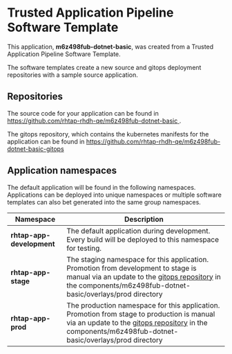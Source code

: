 # Trusted Application Pipeline Software Template

This application, **m6z498fub-dotnet-basic**, was created from a Trusted Application Pipeline Software Template.

The software templates create a new source and gitops deployment repositories with a sample source application. 

## Repositories

The source code for your application can be found in [https://github.com/rhtap-rhdh-qe/m6z498fub-dotnet-basic ](https://github.com/rhtap-rhdh-qe/m6z498fub-dotnet-basic ).
 
The gitops repository, which contains the kubernetes manifests for the application can be found in 
[https://github.com/rhtap-rhdh-qe/m6z498fub-dotnet-basic-gitops ](https://github.com/rhtap-rhdh-qe/m6z498fub-dotnet-basic-gitops ) 

## Application namespaces 

The default application will be found in the following namespaces. Applications can be deployed into unique namespaces or multiple software templates can also bet generated into the same group namespaces.  

|  Namespace   |  Description   |  
| -------- | -------- |   
| **rhtap-app-development** | The default application during development. Every build will be deployed to this namespace for testing. | 
| **rhtap-app-stage** | The staging namespace for this application. Promotion from development to stage is manual via an update to the [gitops repository](https://github.com/rhtap-rhdh-qe/m6z498fub-dotnet-basic-gitops ) in the components/m6z498fub-dotnet-basic/overlays/prod directory |  
| **rhtap-app-prod** | The production namespace for this application. Promotion from stage to production is manual via an update to the [gitops repository](https://github.com/rhtap-rhdh-qe/m6z498fub-dotnet-basic-gitops ) in the components/m6z498fub-dotnet-basic/overlays/prod directory | 